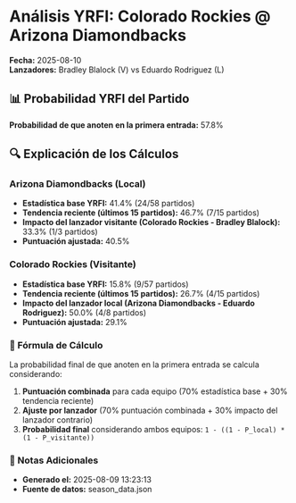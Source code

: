 # Análisis YRFI: Colorado Rockies @ Arizona Diamondbacks

**Fecha:** 2025-08-10  
**Lanzadores:** Bradley Blalock (V) vs Eduardo Rodriguez (L)

## 📊 Probabilidad YRFI del Partido

**Probabilidad de que anoten en la primera entrada:** 57.8%

## 🔍 Explicación de los Cálculos

### Arizona Diamondbacks (Local)
- **Estadística base YRFI:** 41.4% (24/58 partidos)
- **Tendencia reciente (últimos 15 partidos):** 46.7% (7/15 partidos)
- **Impacto del lanzador visitante (Colorado Rockies - Bradley Blalock):** 33.3% (1/3 partidos)
- **Puntuación ajustada:** 40.5%

### Colorado Rockies (Visitante)
- **Estadística base YRFI:** 15.8% (9/57 partidos)
- **Tendencia reciente (últimos 15 partidos):** 26.7% (4/15 partidos)
- **Impacto del lanzador local (Arizona Diamondbacks - Eduardo Rodriguez):** 50.0% (4/8 partidos)
- **Puntuación ajustada:** 29.1%

### 📝 Fórmula de Cálculo

La probabilidad final de que anoten en la primera entrada se calcula considerando:
1. **Puntuación combinada** para cada equipo (70% estadística base + 30% tendencia reciente)
2. **Ajuste por lanzador** (70% puntuación combinada + 30% impacto del lanzador contrario)
3. **Probabilidad final** considerando ambos equipos: `1 - ((1 - P_local) * (1 - P_visitante))`

### 📌 Notas Adicionales

- **Generado el:** 2025-08-09 13:23:13
- **Fuente de datos:** season_data.json
